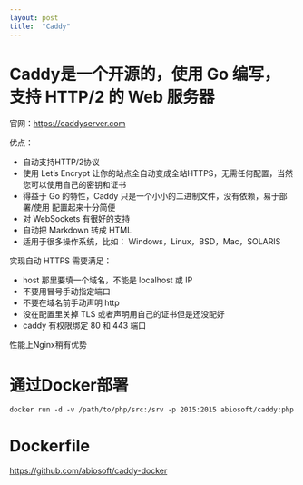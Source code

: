 ```yaml
---
layout: post
title:  "Caddy"
---
```



# Caddy是一个开源的，使用 Go 编写，支持 HTTP/2 的 Web 服务器

官网：https://caddyserver.com

优点：

- 自动支持HTTP/2协议
- 使用 Let’s Encrypt 让你的站点全自动变成全站HTTPS，无需任何配置，当然您可以使用自己的密钥和证书
- 得益于 Go 的特性，Caddy 只是一个小小的二进制文件，没有依赖，易于部署/使用 配置起来十分简便
- 对 WebSockets 有很好的支持
- 自动把 Markdown 转成 HTML
- 适用于很多操作系统，比如： Windows，Linux，BSD，Mac，SOLARIS

实现自动 HTTPS 需要满足：

- host 那里要填一个域名，不能是 localhost 或 IP
- 不要用冒号手动指定端口
- 不要在域名前手动声明 http
- 没在配置里关掉 TLS 或者声明用自己的证书但是还没配好
- caddy 有权限绑定 80 和 443 端口

性能上Nginx稍有优势

# 通过Docker部署

    docker run -d -v /path/to/php/src:/srv -p 2015:2015 abiosoft/caddy:php

# Dockerfile

https://github.com/abiosoft/caddy-docker